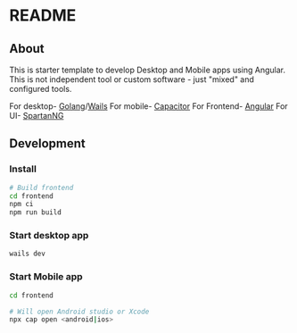 # README

## About

This is starter template to develop Desktop and Mobile apps using Angular.
This is not independent tool or custom software - just "mixed" and configured tools.

For desktop- [Golang](https://go.dev/)/[Wails](https://wails.io/)
For mobile- [Capacitor](https://capacitorjs.com/)
For Frontend- [Angular](https;//angular.dev)
For UI- [SpartanNG](https://www.spartan.ng/)

## Development
### Install
```bash
# Build frontend
cd frontend 
npm ci
npm run build
```

### Start desktop app 
```bash
wails dev
```

### Start Mobile app
```bash
cd frontend

# Will open Android studio or Xcode
npx cap open <android|ios>
```

